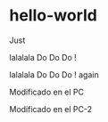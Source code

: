 # hello-world
Just

lalalala   Do Do Do !

lalalala Do Do Do !  again


Modificado en el PC

Modificado en el PC-2
